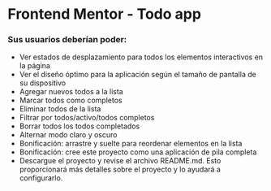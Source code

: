 # Frontend Mentor - Todo app

### Sus usuarios deberían poder:

- Ver estados de desplazamiento para todos los elementos interactivos en la página
- Ver el diseño óptimo para la aplicación según el tamaño de pantalla de su dispositivo
- Agregar nuevos todos a la lista
- Marcar todos como completos
- Eliminar todos de la lista
- Filtrar por todos/activo/todos completos
- Borrar todos los todos completados
- Alternar modo claro y oscuro
- Bonificación: arrastre y suelte para reordenar elementos en la lista
- Bonificación: cree este proyecto como una aplicación de pila completa
- Descargue el proyecto y revise el archivo README.md. Esto proporcionará más detalles sobre el proyecto y lo ayudará a configurarlo.
